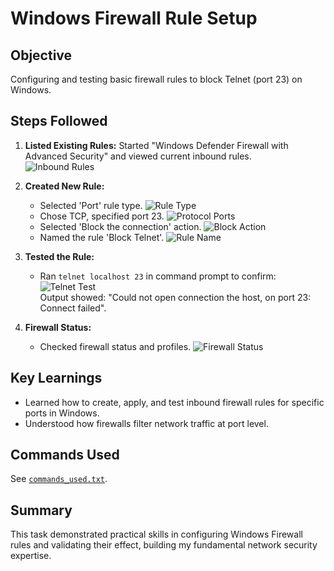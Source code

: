 # Windows Firewall Rule Setup

## Objective
Configuring and testing basic firewall rules to block Telnet (port 23) on Windows.

## Steps Followed
1. **Listed Existing Rules:** Started "Windows Defender Firewall with Advanced Security" and viewed current inbound rules.  
   ![Inbound Rules](screenshots/rule-list.jpg)

2. **Created New Rule:**  
   - Selected 'Port' rule type. ![Rule Type](screenshots/rule-type.jpg)
   - Chose TCP, specified port 23. ![Protocol Ports](screenshots/protocol-port.jpg)
   - Selected 'Block the connection' action. ![Block Action](screenshots/block-action.jpg)
   - Named the rule 'Block Telnet'. ![Rule Name](screenshots/block-telnet.jpg)

3. **Tested the Rule:**  
   - Ran `telnet localhost 23` in command prompt to confirm:  
   ![Telnet Test](screenshots/telnet-test.jpg)  
   Output showed: "Could not open connection the host, on port 23: Connect failed".

4. **Firewall Status:**  
   - Checked firewall status and profiles. ![Firewall Status](screenshots/firewall-status.jpg)

## Key Learnings
- Learned how to create, apply, and test inbound firewall rules for specific ports in Windows.
- Understood how firewalls filter network traffic at port level.

## Commands Used
See [`commands_used.txt`](commands_used.txt).

## Summary
This task demonstrated practical skills in configuring Windows Firewall rules and validating their effect, building my fundamental network security expertise.
